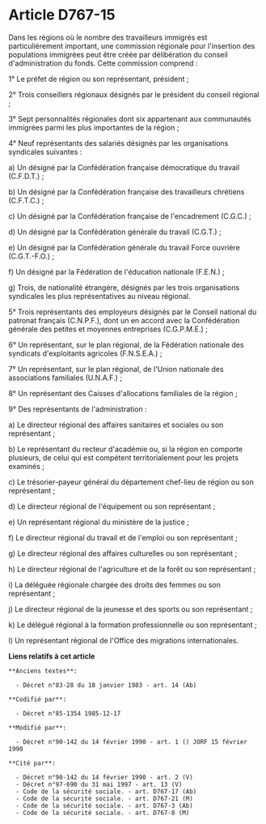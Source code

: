 # Article D767-15

Dans les régions où le nombre des travailleurs immigrés est particulièrement important, une commission régionale pour
l'insertion des populations immigrées peut être créée par délibération du conseil d'administration du fonds. Cette commission
comprend :

1° Le préfet de région ou son représentant, président ;

2° Trois conseillers régionaux désignés par le président du conseil régional ;

3° Sept personnalités régionales dont six appartenant aux communautés immigrées parmi les plus importantes de la région ;

4° Neuf représentants des salariés désignés par les organisations syndicales suivantes :

a) Un désigné par la Confédération française démocratique du travail (C.F.D.T.) ;

b) Un désigné par la Confédération française des travailleurs chrétiens (C.F.T.C.) ;

c) Un désigné par la Confédération française de l'encadrement (C.G.C.) ;

d) Un désigné par la Confédération générale du travail (C.G.T.) ;

e) Un désigné par la Confédération générale du travail Force ouvrière (C.G.T.-F.O.) ;

f) Un désigné par la Fédération de l'éducation nationale (F.E.N.) ;

g) Trois, de nationalité étrangère, désignés par les trois organisations syndicales les plus représentatives au niveau
régional.

5° Trois représentants des employeurs désignés par le Conseil national du patronat français (C.N.P.F.), dont un en accord
avec la Confédération générale des petites et moyennes entreprises (C.G.P.M.E.) ;

6° Un représentant, sur le plan régional, de la Fédération nationale des syndicats d'exploitants agricoles (F.N.S.E.A.) ;

7° Un représentant, sur le plan régional, de l'Union nationale des associations familiales (U.N.A.F.) ;

8° Un représentant des Caisses d'allocations familiales de la région ;

9° Des représentants de l'administration :

a) Le directeur régional des affaires sanitaires et sociales ou son représentant ;

b) Le représentant du recteur d'académie ou, si la région en comporte plusieurs, de celui qui est compétent territorialement
pour les projets examinés ;

c) Le trésorier-payeur général du département chef-lieu de région ou son représentant ;

d) Le directeur régional de l'équipement ou son représentant ;

e) Un représentant régional du ministère de la justice ;

f) Le directeur régional du travail et de l'emploi ou son représentant ;

g) Le directeur régional des affaires culturelles ou son représentant ;

h) Le directeur régional de l'agriculture et de la forêt ou son représentant ;

i) La déléguée régionale chargée des droits des femmes ou son représentant ;

j) Le directeur régional de la jeunesse et des sports ou son représentant ;

k) Le délégué régional à la formation professionnelle ou son représentant ;

l) Un représentant régional de l'Office des migrations internationales.

**Liens relatifs à cet article**

	**Anciens textes**:

	  - Décret n°83-28 du 18 janvier 1983 - art. 14 (Ab)

	**Codifié par**:

	  - Décret n°85-1354 1985-12-17

	**Modifié par**:

	  - Décret n°90-142 du 14 février 1990 - art. 1 () JORF 15 février 1990

	**Cité par**:

	  - Décret n°90-142 du 14 février 1990 - art. 2 (V)
	  - Décret n°97-690 du 31 mai 1997 - art. 13 (V)
	  - Code de la sécurité sociale. - art. D767-17 (Ab)
	  - Code de la sécurité sociale. - art. D767-21 (M)
	  - Code de la sécurité sociale. - art. D767-3 (Ab)
	  - Code de la sécurité sociale. - art. D767-8 (M)

